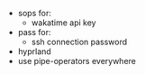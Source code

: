 - sops for:
  - wakatime api key
- pass for:
  - ssh connection password
- hyprland
- use pipe-operators everywhere
